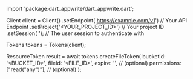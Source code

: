 import 'package:dart_appwrite/dart_appwrite.dart';

Client client = Client()
    .setEndpoint('https://example.com/v1') // Your API Endpoint
    .setProject('<YOUR_PROJECT_ID>') // Your project ID
    .setSession(''); // The user session to authenticate with

Tokens tokens = Tokens(client);

ResourceToken result = await tokens.createFileToken(
    bucketId: '<BUCKET_ID>',
    fileId: '<FILE_ID>',
    expire: '', // (optional)
    permissions: ["read("any")"], // (optional)
);
